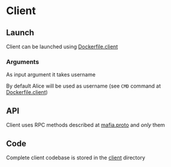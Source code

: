 # Client

## Launch

Client can be launched using [Dockerfile.client](../Dockerfile.client)

### Arguments

As input argument it takes username

By default Alice will be used as username (see `CMD` command at [Dockerfile.client](../Dockerfile.client))

## API

Client uses RPC methods described at [mafia.proto](../proto/mafia.proto) and _only_ them

## Code

Complete client codebase is stored in the [client](../client) directory
